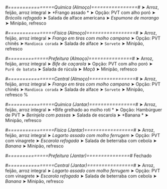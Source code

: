 
*#================Química (Almoço)================#*
➤ Arroz, feijão, arroz integral
➤ *Frango assado *
➤ Opção: PVT com alho poró
➤ *Brócolis refogado*
➤ Salada de alface americana
➤ *Espumone de morango*
➤ Minipão, refresco

*#================Física (Almoço)=================#*
➤ Arroz, feijão, arroz integral
➤ *Frango em tiras com molho campana*
➤ Opção: PVT chinês
➤ `Mandioca corada`
➤ Salada de alface
➤ `Sorvete`
➤ Minipão, refresco

*#==============Prefeitura (Almoço)===============#*
➤ Arroz, feijão, arroz integral
➤ *Bife de caçarola*
➤ Opção:  PVT com alho poró
➤ `Purê de batata`
➤ Salada de rúcula
➤ *Maçã*
➤ Minipão, refresco

*#================Central (Almoço)================#*
➤ Arroz, feijão, arroz integral
➤ *Frango em tiras com molho campana*
➤ Opção: PVT chinês
➤ `Mandioca corada`
➤ Salada de alface
➤ `Sorvete`
➤ Minipão, refresco
%

*#================Química (Jantar)================#*
➤ Arroz, feijão, arroz integral
➤ *Bife grelhado ao molho roti *
➤ Opção: Hambúrguer de PVT
➤ *Berinjela com passas*
➤ Salada de escarola 
➤ *Banana *
➤ Minipão, refresco

*#================Física (Jantar)=================#*
➤ Arroz, feijão, arroz integral
➤ *Lagarto assado com molho ferrugem*
➤ Opção: PVT com vinagrete
➤ *Escarola refogada*
➤ Salada de beterraba com cebola
➤ *Banana*
➤ Minipão, refresco

*#==============Prefeitura (Jantar)===============#*
Fechado

*#================Central (Jantar)================#*
➤ Arroz, feijão, arroz integral
➤ *Lagarto assado com molho ferrugem*
➤ Opção: PVT com vinagrete
➤ *Escarola refogada*
➤ Salada de beterraba com cebola
➤ *Banana*
➤ Minipão, refresco

